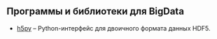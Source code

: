 ## Программы и библиотеки для BigData
- [h5py](https://www.h5py.org/) – Python-интерфейс для двоичного формата данных HDF5.